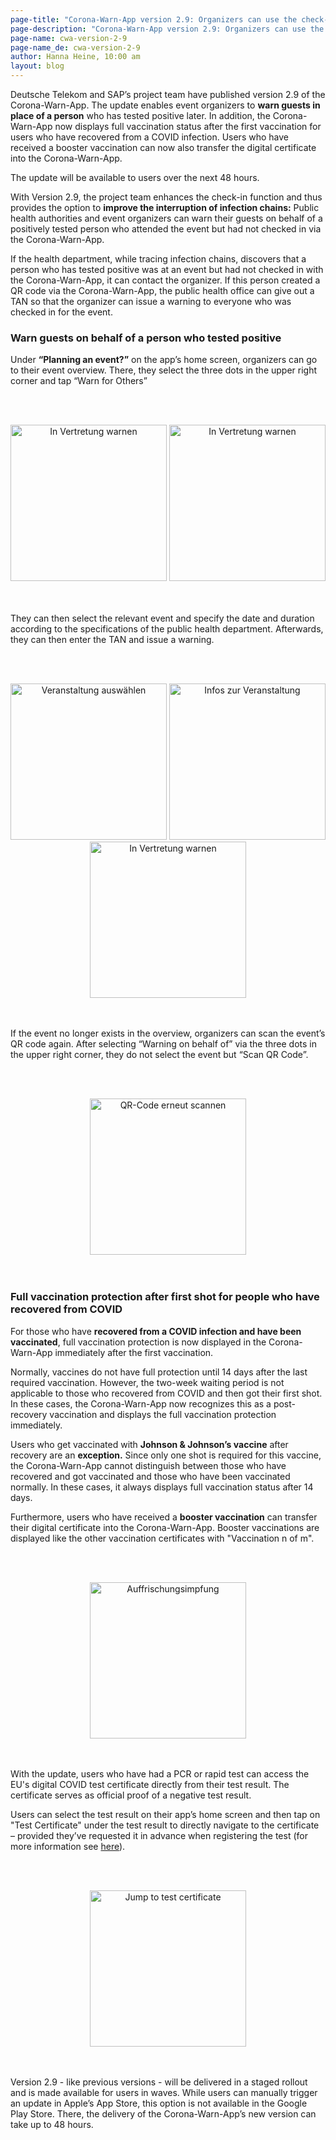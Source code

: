 ```yaml
---
page-title: "Corona-Warn-App version 2.9: Organizers can use the check-in function to warn guests on behalf of the health department"
page-description: "Corona-Warn-App version 2.9: Organizers can use the check-in function to warn guests on behalf of the health department"
page-name: cwa-version-2-9
page-name_de: cwa-version-2-9
author: Hanna Heine, 10:00 am 
layout: blog
---
```



Deutsche Telekom and SAP’s project team have published version 2.9 of the Corona-Warn-App. The update enables event organizers to **warn guests in place of a person** who has tested positive later. In addition, the Corona-Warn-App now displays full vaccination status after the first vaccination for users who have recovered from a COVID infection. Users who have received a booster vaccination can now also transfer the digital certificate into the Corona-Warn-App. 

The update will be available to users over the next 48 hours.


<!-- overview -->

With Version 2.9, the project team enhances the check-in function and thus provides the option to **improve the interruption of infection chains:** Public health authorities and event organizers can warn their guests on behalf of a positively tested person who attended the event but had not checked in via the Corona-Warn-App.

If the health department, while tracing infection chains, discovers that a person who has tested positive was at an event but had not checked in with the Corona-Warn-App, it can contact the organizer. If this person created a QR code via the Corona-Warn-App, the public health office can give out a TAN so that the organizer can issue a warning to everyone who was checked in for the event. 


### Warn guests on behalf of a person who tested positive 

Under **“Planning an event?”** on the app’s home screen, organizers can go to their event overview. There, they select the three dots in the upper right corner and tap “Warn for Others”  

<br></br><center>

<img src="./my_qr_codes.png" title="In Vertretung warnen" style="align: center" width=250>
<img src="./iPhone 11 Pro-onbehalfwarning_info_0002.png" title="In Vertretung warnen" style="align: center" width=250>
</center>
<br></br>

They can then select the relevant event and specify the date and duration according to the specifications of the public health department. Afterwards, they can then enter the TAN and issue a warning.

<br></br>
<center> 
<img src="./iPhone 11 Pro-onbehalfwarning_location_selection_en.png" title="Veranstaltung auswählen" style="align: center" width=250> 
<img src="./iPhone 11 Pro-onbehalfwarning_date_time_selection_en.png" title="Infos zur Veranstaltung" style="align: center" width=250> 
<img src="./iPhone 11 Pro-onbehalfwarning_tan_en_v2.png" title="In Vertretung warnen" style="align: center" width=250> </center>
<br></br>

If the event no longer exists in the overview, organizers can scan the event’s QR code again. After selecting “Warning on behalf of” via the three dots in the upper right corner, they do not select the event but “Scan QR Code”.

<br></br>
<center> <img src="./warn_for_others_scan.png" title="QR-Code erneut scannen" style="align: center" width=250> </center>
<br></br>

### Full vaccination protection after first shot for people who have recovered from COVID

For those who have **recovered from a COVID infection and have been vaccinated**, full vaccination protection is now displayed in the Corona-Warn-App immediately after the first vaccination. 

Normally, vaccines do not have full protection until 14 days after the last required vaccination.
However, the two-week waiting period is not applicable to those who recovered from COVID and then got their first shot. In these cases, the Corona-Warn-App now recognizes this as a post-recovery vaccination and displays the full vaccination protection immediately. 

Users who get vaccinated with **Johnson & Johnson’s vaccine** after recovery are an **exception.** Since only one shot is required for this vaccine, the Corona-Warn-App cannot distinguish between those who have recovered and got vaccinated and those who have been vaccinated normally. In these cases, it always displays full vaccination status after 14 days. 

Furthermore, users who have received a **booster vaccination** can transfer their digital certificate into the Corona-Warn-App. Booster vaccinations are displayed like the other vaccination certificates with "Vaccination n of m".

<br></br>
<center> <img src="./booster-impfung_v2_en.png" title="Auffrischungsimpfung" style="align: center" width=250> </center>
<br></br>

With the update, users who have had a PCR or rapid test can access the EU's digital COVID test certificate directly from their test result. The certificate serves as official proof of a negative test result.

Users can select the test result on their app’s home screen and then tap on "Test Certificate" under the test result to directly navigate to the certificate – provided they’ve requested it in advance when registering the test (for more information see [here](https://www.coronawarn.app/en/blog/2021-06-24-cwa-version-2-4/)). 


<br></br>
<center> <img src="./test-certificate-en.png" title="Jump to test certificate" style="align: center" width=250> </center>
<br></br>

Version 2.9 - like previous versions - will be delivered in a staged rollout and is made available for users in waves. While users can manually trigger an update in Apple’s App Store, this option is not available in the Google Play Store. There, the delivery of the Corona-Warn-App’s new version can take up to 48 hours.
